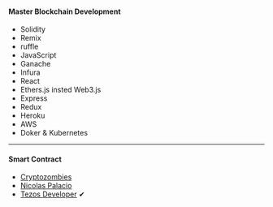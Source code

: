 #### Master Blockchain Development
- Solidity
- Remix 
- ruffle
- JavaScript
- Ganache 
- Infura 
- React
- Ethers.js insted Web3.js
- Express 
- Redux 
- Heroku 
- AWS 
- Doker & Kubernetes 
_____
#### Smart Contract
* [Cryptozombies](https://cryptozombies.io/es/course)
* [Nicolas Palacio](https://www.youtube.com/playlist?list=PLVR6_kyVYQd7z0CeV9xcy-gf6jKrO6cTP)
* [Tezos Developer](http://academy.b9lab.com/courses)
✔
